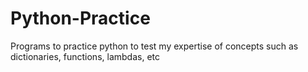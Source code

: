 Python-Practice
===============

Programs to practice python to test my expertise of concepts such as dictionaries, functions, lambdas, etc
